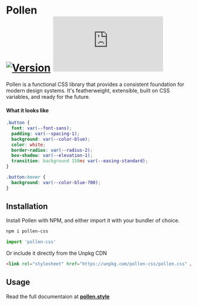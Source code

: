 # Pollen <br/> [![Version](https://img.shields.io/npm/v/pollen-css.svg?style=flat)](https://www.npmjs.com/package/pollen-css) ![Size](https://img.badgesize.io/https://unpkg.com/pollen-css/pollen.css?compression=gzip&label=size)

Pollen is a functional CSS library that provides a consistent foundation for modern design systems. It's featherweight, extensible, built on CSS variables, and ready for the future.

#### What it looks like

```css
.button {
  font: var(--font-sans);
  padding: var(--spacing-1);
  background: var(--color-blue);
  color: white;
  border-radius: var(--radius-2);
  box-shadow: var(--elevation-1);
  transition: background 150ms var(--easing-standard);
}

.button:hover {
  background: var(--color-blue-700);
}
```

## Installation

Install Pollen with NPM, and either import it with your bundler of choice.

```sh
npm i pollen-css
```

```js
import 'pollen-css'
```

Or include it directly from the Unpkg CDN

```html
<link rel="stylesheet" href="https://unpkg.com/pollen-css/pollen.css" />
```

## Usage

Read the full documentaion at **[pollen.style](https://pollen.style)**
